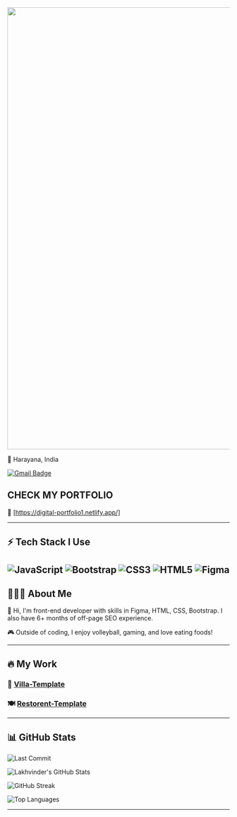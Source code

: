 


<img src="https://user-images.githubusercontent.com/74038190/212749447-bfb7e725-6987-49d9-ae85-2015e3e7cc41.gif" width="1000">



📍 Harayana, India  
<p>
  <a href="mailto:lakhvinder1664@gmail.com">
    <img src="https://img.shields.io/badge/Gmail-lakhvinder1664@gmail.com-D14836?style=for-the-badge&logo=gmail&logoColor=white" alt="Gmail Badge"/>
  </a>
</p>

## CHECK MY PORTFOLIO 
🔗 [https://digital-portfolio1.netlify.app/]  

---

## ⚡ Tech Stack I Use 

![JavaScript](https://img.shields.io/badge/JavaScript-F7DF1E?style=for-the-badge&logo=javascript&logoColor=black)
![Bootstrap](https://img.shields.io/badge/Bootstrap-563D7C?style=for-the-badge&logo=bootstrap&logoColor=white)
![CSS3](https://img.shields.io/badge/CSS3-1572B6?style=for-the-badge&logo=css3&logoColor=white)
![HTML5](https://img.shields.io/badge/HTML5-E34F26?style=for-the-badge&logo=html5&logoColor=white)
![Figma](https://img.shields.io/badge/Figma-F24E1E?style=for-the-badge&logo=figma&logoColor=white)
---

## 🧔🏻‍♂️ About Me

👋 Hi, I'm front-end developer with skills in Figma, HTML, CSS, Bootstrap. I also have 6+ months of off-page SEO experience.

🎮 Outside of coding, I enjoy volleyball, gaming, and love eating foods!

---

## 🔥  My Work

### 🏡 [Villa-Template](https://github.com/lakhvinder1664/Villa-Template)

### 🍽️ [Restorent-Template](https://github.com/lakhvinder1664/xsportsoft-work2)

---

## 📊 GitHub Stats

![Last Commit](https://img.shields.io/github/last-commit/lakhvinder1664/lakhvinder1664-1.svg)



<!-- GitHub Stats -->
![Lakhvinder's GitHub Stats](https://readme-stats-five-rouge.vercel.app/api?username=lakhvinder1664&show_icons=true&count_private=true&include_all_commits=true&theme=github_dark&cache_seconds=1800)

<!-- GitHub Streak -->
![GitHub Streak](https://streak-stats.demolab.com?user=lakhvinder1664&theme=tokyonight&hide_border=false&cache_seconds=1800)

<!-- Top Languages -->
![Top Languages](https://readme-stats-five-rouge.vercel.app/api/top-langs/?username=lakhvinder1664&layout=compact&theme=github_dark&cache_seconds=1800)


---

